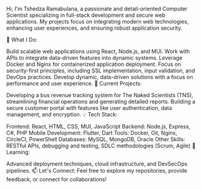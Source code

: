 Hi, I'm Tshedza Ramabulana, a passionate and detail-oriented Computer Scientist specializing in full-stack development and secure web applications. My projects focus on integrating modern web technologies, enhancing user experiences, and ensuring robust application security.

🌟 What I Do:

Build scalable web applications using React, Node.js, and MUI.
Work with APIs to integrate data-driven features into dynamic systems.
Leverage Docker and Nginx for containerized application deployment.
Focus on security-first principles, including SSL implementation, input validation, and DevOps practices.
Develop dynamic, data-driven solutions with a focus on performance and user experience.
📌 Current Projects:

Developing a bus revenue tracking system for The Naked Scientists (TNS), streamlining financial operations and generating detailed reports.
Building a secure customer portal with features like user authentication, data management, and encryption.
💡 Tech Stack:

Frontend: React, HTML, CSS, MUI, JavaScript
Backend: Node.js, Express, C#, PHP
Mobile Development: Flutter, Dart
Tools: Docker, Git, Nginx, CircleCI, PowerShell
Databases: MySQL, MongoDB, Oracle
Other Skills: RESTful APIs, debugging and testing, SDLC methodologies (Scrum, Agile)
🌱 Learning:

Advanced deployment techniques, cloud infrastructure, and DevSecOps pipelines.
📫 Let's Connect: Feel free to explore my repositories, provide feedback, or connect for collaborations!
